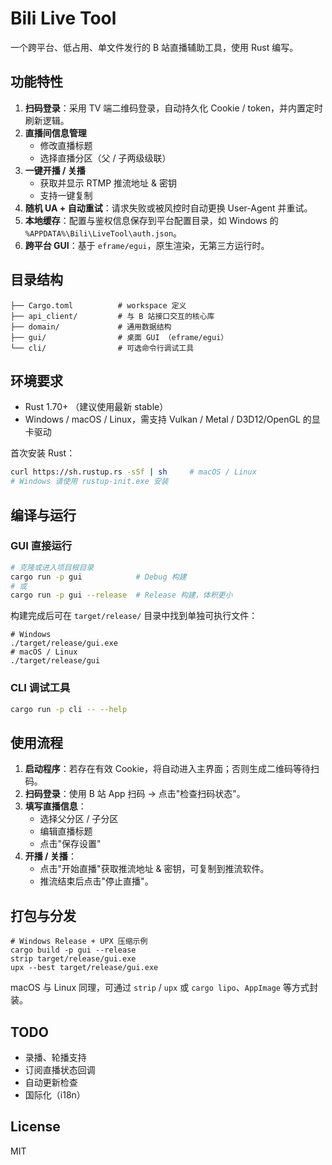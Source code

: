 # Bili Live Tool

一个跨平台、低占用、单文件发行的 B 站直播辅助工具，使用 Rust 编写。

## 功能特性

1. **扫码登录**：采用 TV 端二维码登录，自动持久化 Cookie / token，并内置定时刷新逻辑。
2. **直播间信息管理**
   - 修改直播标题
   - 选择直播分区（父 / 子两级级联）
3. **一键开播 / 关播**
   - 获取并显示 RTMP 推流地址 & 密钥
   - 支持一键复制
4. **随机 UA + 自动重试**：请求失败或被风控时自动更换 User-Agent 并重试。
5. **本地缓存**：配置与鉴权信息保存到平台配置目录，如 Windows 的 `%APPDATA%\Bili\LiveTool\auth.json`。
6. **跨平台 GUI**：基于 `eframe/egui`，原生渲染，无第三方运行时。

## 目录结构

```
├── Cargo.toml          # workspace 定义
├── api_client/         # 与 B 站接口交互的核心库
├── domain/             # 通用数据结构
├── gui/                # 桌面 GUI （eframe/egui）
└── cli/                # 可选命令行调试工具
```

## 环境要求

- Rust 1.70+ （建议使用最新 stable）
- Windows / macOS / Linux，需支持 Vulkan / Metal / D3D12/OpenGL 的显卡驱动

首次安装 Rust：
```bash
curl https://sh.rustup.rs -sSf | sh     # macOS / Linux
# Windows 请使用 rustup-init.exe 安装
```

## 编译与运行

### GUI 直接运行
```bash
# 克隆或进入项目根目录
cargo run -p gui            # Debug 构建
# 或
cargo run -p gui --release  # Release 构建，体积更小
```
构建完成后可在 `target/release/` 目录中找到单独可执行文件：

```
# Windows
./target/release/gui.exe
# macOS / Linux
./target/release/gui
```

### CLI 调试工具
```bash
cargo run -p cli -- --help
```

## 使用流程

1. **启动程序**：若存在有效 Cookie，将自动进入主界面；否则生成二维码等待扫码。
2. **扫码登录**：使用 B 站 App 扫码 → 点击"检查扫码状态"。
3. **填写直播信息**：
   - 选择父分区 / 子分区
   - 编辑直播标题
   - 点击"保存设置"
4. **开播 / 关播**：
   - 点击"开始直播"获取推流地址 & 密钥，可复制到推流软件。
   - 推流结束后点击"停止直播"。

## 打包与分发

```
# Windows Release + UPX 压缩示例
cargo build -p gui --release
strip target/release/gui.exe
upx --best target/release/gui.exe
```

macOS 与 Linux 同理，可通过 `strip` / `upx` 或 `cargo lipo`、`AppImage` 等方式封装。

## TODO

- 录播、轮播支持
- 订阅直播状态回调
- 自动更新检查
- 国际化（i18n）

## License

MIT 